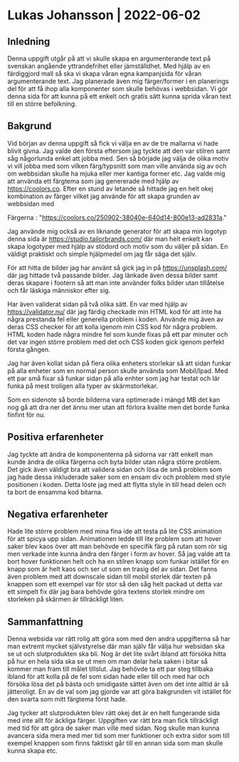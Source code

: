 # Lukas Johansson | 2022-06-02
 
## Inledning
 
Denna uppgift utgår på att vi skulle skapa en argumenterande text på svenskan angående yttrandefrihet eller jämställdhet. Med hjälp av en färdiggjord mall så ska vi skapa våran egna kampanjsida för våran argumenterande text. Jag planerade även mig färger/former i en planerings del för att få ihop alla komponenter som skulle behövas i webbsidan. Vi gör denna sida för att kunna på ett enkelt och gratis sätt kunna sprida våran text till en större befolkning.  
 
## Bakgrund
 
Vid början av denna uppgift så fick vi välja en av de tre mallarna vi hade blivit givna. Jag valde den första eftersom jag tyckte att den var stilren samt såg någorlunda enkel att jobba med. Sen så började jag välja de olika motiv vi vill jobba med som vilken färg/typsnitt som man ville använda sig av och om webbsidan skulle ha mjuka eller mer kantiga former etc. Jag valde mig att använda ett färgtema som jag genererade med hjälp av https://coolors.co. Efter en stund av letande så hittade jag en helt okej kombination av färger vilket jag använde för att skapa grunden av webbsidan med
 
Färgerna : "https://coolors.co/250902-38040e-640d14-800e13-ad2831a."
 
Jag använde mig också av en liknande generator för att skapa min logotyp denna sida är https://studio.tailorbrands.com/ där man helt enkelt kan skapa logotyper med hjälp av stödord och motiv som du väljer på sidan. En väldigt praktiskt och simple hjälpmedel om jag får säga det själv.
 
För att hitta de bilder jag har använt så gick jag in på https://unsplash.com/ där jag hittade två passande bilder. Jag länkade även dessa bilder samt deras skapare i footern så att man inte använder folks bilder utan tillåtelse och får läskiga människor efter sig.
 
Har även validerat sidan på två olika sätt. En var med hjälp av https://validator.nu/ där jag färdig checkade min HTML kod för att inte ha några prestanda fel eller generella problem i koden. Använde mig även av deras CSS checker för att kolla igenom min CSS kod för några problem. HTML koden hade några mindre fel som kunde fixas på ett par minuter och det var ingen större problem med det och CSS koden gick igenom perfekt första gången.
 
Jag har även kollat sidan på flera olika enheters storlekar så att sidan funkar på alla enheter som en normal person skulle använda som Mobil/Ipad. Med ett par små fixar så funkar sidan på alla enhter som jag har testat och lär funka på mest troligen alla typer av skärmstorlekar.
 
Som en sidenote så borde bilderna vara optimerade i mängd MB det kan nog gå att dra ner det ännu mer utan att förlora kvalite men det borde funka finfint för nu.
 
## Positiva erfarenheter
 
Jag tyckte att ändra de komponenterna på sidorna var rätt enkelt man kunde ändra de olika färgerna och byta bilder utan några större problem. Det gick även väldigt bra att validera sidan och lösa de små problem som jag hade dessa inkluderade saker som en ensam div och problem med style positionen i koden. Detta löste jag med att flytta style in till head delen och ta bort de ensamma kod bitarna.
 
## Negativa erfarenheter
 
Hade lite större problem med mina fina ide att testa på lite CSS animation för att spicya upp sidan. Animationen ledde till lite problem som att hover saker blev kaos över att man behövde en specifik färg på rutan som rör sig men verkade inte kunna ändra den färger i form av hover. Så jag valde att ta bort hover funktionen helt och ha en stilren knapp som funkar istället för en knapp som är helt kaos och ser ut som en trasig del av sidan. Det fanns även problem med att downscale sidan till mobil storlek där texten på knappen som ett exempel var för stor så den såg helt packad ut detta var ett simpelt fix där jag bara behövde göra textens storlek mindre om storleken på skärmen är tillräckligt liten.
 
## Sammanfattning
 
Denna websida var rätt rolig att göra som med den andra uppgifterna så har man extremt mycket självstyrelse där man själv får välja hur websidan ska se ut och slutprodukten ska bli. Nog är det lite svårt ibland att försöka hitta på hur en hela sida ska se ut men om man delar hela saken i bitar så kommer man fram till målet tillslut. Jag behövde ta ett par steg tillbaka ibland för att kolla på de fel som sidan hade eller till och med har och försöka lösa det på bästa och smidigaste sättet även om det inte alltid är så jätteroligt. En av de val som jag gjorde var att göra bakgrunden vit istället för den svarta som mitt färgtema först hade.
 
Jag tycker att slutprodukten blev rätt okej det är en helt fungerande sida med inte allt för äckliga färger.
Uppgiften var rätt bra man fick tillräckligt med tid för att göra de saker man ville med sidan. Nog skulle man kunna avancera sida mera med mer tid som mer funktioner och extra sidor som till exempel knappen som finns faktiskt går till en annan sida som man skulle kunna skapa etc.
 
 
 
 
 

